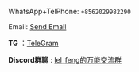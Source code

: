 WhatsApp+TelPhone: `+8562029982290`

Email: [Send Email](mailto:xiaopang@xpdbk.com)

**TG** ：[TeleGram](https://l.xpdbk.com/dt52S6)

**Discord群聊** : [lel_feng的万能交流群](https://discord.gg/5hPzGNUvSS)


